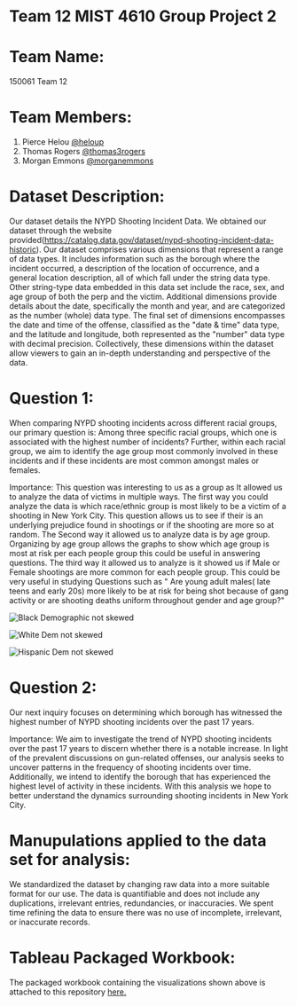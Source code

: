 # Team 12 MIST 4610 Group Project 2
# Team Name:
150061 Team 12
# Team Members:
1. Pierce Helou [@heloup](https://github.com/heloup)
2. Thomas Rogers [@thomas3rogers](https://github.com/thomas3rogers)
3.  Morgan Emmons [@morganemmons](https://github.com/morganemmons)
# Dataset Description:
Our dataset details the NYPD Shooting Incident Data. We obtained our dataset through the website provided(https://catalog.data.gov/dataset/nypd-shooting-incident-data-historic). Our dataset comprises various dimensions that represent a range of data types. It includes information such as the borough where the incident occurred, a description of the location of occurrence, and a general location description, all of which fall under the string data type. Other string-type data embedded in this data set include the race, sex, and age group of both the perp and the victim. Additional dimensions provide details about the date, specifically the month and year, and are categorized as the number (whole) data type. The final set of dimensions encompasses the date and time of the offense, classified as the "date & time" data type, and the latitude and longitude, both represented as the "number" data type with decimal precision. Collectively, these dimensions within the dataset allow viewers to gain an in-depth understanding and perspective of the data.

# Question 1:
When comparing NYPD shooting incidents across different racial groups, our primary question is: Among three specific racial groups, which one is associated with the highest number of incidents? Further, within each racial group, we aim to identify the age group most commonly involved in these incidents and if these incidents are most common amongst males or females.

Importance:
This question was interesting to us as a group as It allowed us to analyze the data of victims in multiple ways. The first way you could analyze the data is which race/ethnic group is most likely to be a victim of a shooting in New York City. This question allows us to see if their is an underlying prejudice found in shootings or if the shooting are more so at random. The Second way it allowed us to analyze data is by age group. Organizing by age group allows the graphs to show which age group is most at risk per each people group this could be useful in answering questions. The third way it allowed us to analyze is it showed us if Male or Female shootings are more common for each people group. This could be very useful in studying Questions such as " Are young adult males( late teens and early 20s) more likely to be at risk for being shot because of gang activity or are shooting deaths uniform throughout gender and age group?"


![Black Demographic not skewed](https://github.com/heloup/Group-Project-2/assets/148258161/d92ba8c2-58f3-4f7f-9661-d9dd4fbd4426)

![White Dem not skewed](https://github.com/heloup/Group-Project-2/assets/148258161/15e0468e-8bcb-4db2-9a2e-8afe52b52077)

![Hispanic Dem not skewed](https://github.com/heloup/Group-Project-2/assets/148258161/61502dc8-2c7e-4dfb-9389-f5d673141dac)


# Question 2:
Our next inquiry focuses on determining which borough has witnessed the highest number of NYPD shooting incidents over the past 17 years.

Importance:
We aim to investigate the trend of NYPD shooting incidents over the past 17 years to discern whether there is a notable increase. In light of the prevalent discussions on gun-related offenses, our analysis seeks to uncover patterns in the frequency of shooting incidents over time. Additionally, we intend to identify the borough that has experienced the highest level of activity in these incidents. With this analysis we hope to better understand the dynamics surrounding shooting incidents in New York City.

# Manupulations applied to the data set for analysis:
We standardized the dataset by changing raw data into a more suitable format for our use. The data is quantifiable and does not include any duplications, irrelevant entries, redundancies, or inaccuracies. We spent time refining the data to ensure there was no use of incomplete, irrelevant, or inaccurate records. 

# Tableau Packaged Workbook:
The packaged workbook containing the visualizations shown above is attached to this repository [here.](https://prod-useast-b.online.tableau.com/#/site/httpswwwmist4610group12com/workbooks/1085949/views)

